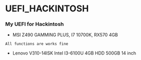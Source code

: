 # UEFI_HACKINTOSH
### My UEFI for Hackintosh
* MSI Z490 GAMMING PLUS, I7 10700K, RX570 4GB 
 ```works
 All functions are works fine
 ```
* Lenovo V310-14ISK Intel I3-6100U 4GB HDD 500GB 14 inch
